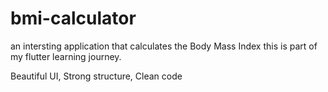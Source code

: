 # bmi-calculator


an intersting application that calculates the Body Mass Index 
this is part of my flutter learning journey.

Beautiful UI, Strong structure, Clean code 
